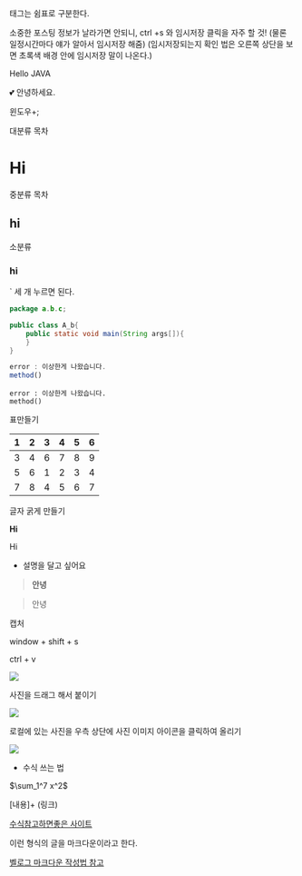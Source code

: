 태그는 쉼표로 구분한다.

소중한 포스팅 정보가 날라가면 안되니, ctrl +s 와 임시저장 클릭을 자주 할 것!
(물론 일정시간마다 얘가 알아서 임시저장 해줌)
(임시저장되는지 확인 법은 오른쪽 상단을 보면 초록색 배경 안에 임시저장 말이 나온다.)

Hello JAVA

💕 안녕하세요.

윈도우+;

대분류 목차

# Hi

중분류 목차

## hi

소분류

### hi


` 세 개 누르면 된다.


```java
package a.b.c;

public class A_b{
	public static void main(String args[]){
    }
}
```

```javascript
error : 이상한게 나왔습니다.
method()
```

```
error : 이상한게 나왔습니다.
method()
```

표만들기

|1|2|3|4|5|6|
|--|--|--|--|--|--| 
|3|4|6|7|8|9|
|5|6|1|2|3|4|
|7|8|4|5|6|7|

글자 굵게 만들기 

**Hi**

Hi

- 설명을 달고 싶어요

> **안녕**

> 안녕

캡처

window + shift + s

ctrl + v

![](https://images.velog.io/images/09ange/post/401548c5-6652-4d31-9020-b67c68240578/image.png)

사진을 드래그 해서 붙이기

![](https://images.velog.io/images/09ange/post/219214e6-9ea4-4de2-b29f-9cf70547b2b4/%EC%BA%A1%EC%B2%98.PNG)

로컬에 있는 사진을 우측 상단에 사진 이미지 아이콘을 클릭하여 올리기

![](https://images.velog.io/images/09ange/post/fff5296a-2701-423a-95c6-08734d6bda0c/%EC%BA%A1%EC%B2%98.PNG)


- 수식 쓰는 법


$\sum_1^7 x^2$


[내용]+ (링크)

[수식참고하면좋은 사이트](https://huni0318.github.io/blog/blog-etc/2020-12-21-markdown-tutorial2/)

이런 형식의 글을 마크다운이라고 한다.

[벨로그 마크다운 작성법 참고](https://velog.io/@yuuuye/velog-%EB%A7%88%ED%81%AC%EB%8B%A4%EC%9A%B4MarkDown-%EC%9E%91%EC%84%B1%EB%B2%95)
